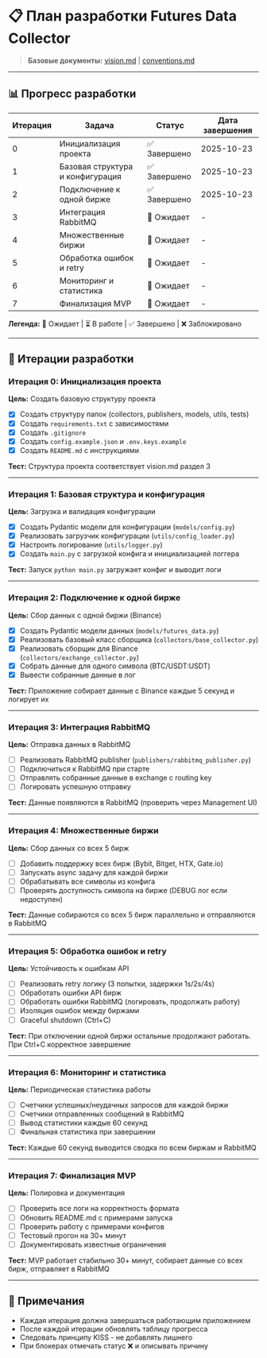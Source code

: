 # 📋 План разработки Futures Data Collector

> **Базовые документы:** [vision.md](../vision.md) | [conventions.md](../conventions.md)

---

## 📊 Прогресс разработки

| Итерация | Задача | Статус | Дата завершения |
|----------|--------|--------|-----------------|
| 0 | Инициализация проекта | ✅ Завершено | 2025-10-23 |
| 1 | Базовая структура и конфигурация | ✅ Завершено | 2025-10-23 |
| 2 | Подключение к одной бирже | ✅ Завершено | 2025-10-23 |
| 3 | Интеграция RabbitMQ | 📝 Ожидает | - |
| 4 | Множественные биржи | 📝 Ожидает | - |
| 5 | Обработка ошибок и retry | 📝 Ожидает | - |
| 6 | Мониторинг и статистика | 📝 Ожидает | - |
| 7 | Финализация MVP | 📝 Ожидает | - |

**Легенда:** 📝 Ожидает | ⏳ В работе | ✅ Завершено | ❌ Заблокировано

---

## 🚀 Итерации разработки

### Итерация 0: Инициализация проекта

**Цель:** Создать базовую структуру проекта

- [x] Создать структуру папок (collectors, publishers, models, utils, tests)
- [x] Создать `requirements.txt` с зависимостями
- [x] Создать `.gitignore`
- [x] Создать `config.example.json` и `.env.keys.example`
- [x] Создать `README.md` с инструкциями

**Тест:** Структура проекта соответствует vision.md раздел 3

---

### Итерация 1: Базовая структура и конфигурация

**Цель:** Загрузка и валидация конфигурации

- [x] Создать Pydantic модели для конфигурации (`models/config.py`)
- [x] Реализовать загрузчик конфигурации (`utils/config_loader.py`)
- [x] Настроить логирование (`utils/logger.py`)
- [x] Создать `main.py` с загрузкой конфига и инициализацией логгера

**Тест:** Запуск `python main.py` загружает конфиг и выводит логи

---

### Итерация 2: Подключение к одной бирже

**Цель:** Сбор данных с одной биржи (Binance)

- [x] Создать Pydantic модели данных (`models/futures_data.py`)
- [x] Реализовать базовый класс сборщика (`collectors/base_collector.py`)
- [x] Реализовать сборщик для Binance (`collectors/exchange_collector.py`)
- [x] Собрать данные для одного символа (BTC/USDT:USDT)
- [x] Вывести собранные данные в лог

**Тест:** Приложение собирает данные с Binance каждые 5 секунд и логирует их

---

### Итерация 3: Интеграция RabbitMQ

**Цель:** Отправка данных в RabbitMQ

- [ ] Реализовать RabbitMQ publisher (`publishers/rabbitmq_publisher.py`)
- [ ] Подключиться к RabbitMQ при старте
- [ ] Отправлять собранные данные в exchange с routing key
- [ ] Логировать успешную отправку

**Тест:** Данные появляются в RabbitMQ (проверить через Management UI)

---

### Итерация 4: Множественные биржи

**Цель:** Сбор данных со всех 5 бирж

- [ ] Добавить поддержку всех бирж (Bybit, Bitget, HTX, Gate.io)
- [ ] Запускать async задачу для каждой биржи
- [ ] Обрабатывать все символы из конфига
- [ ] Проверять доступность символа на бирже (DEBUG лог если недоступен)

**Тест:** Данные собираются со всех 5 бирж параллельно и отправляются в RabbitMQ

---

### Итерация 5: Обработка ошибок и retry

**Цель:** Устойчивость к ошибкам API

- [ ] Реализовать retry логику (3 попытки, задержки 1s/2s/4s)
- [ ] Обработать ошибки API бирж
- [ ] Обработать ошибки RabbitMQ (логировать, продолжать работу)
- [ ] Изоляция ошибок между биржами
- [ ] Graceful shutdown (Ctrl+C)

**Тест:** При отключении одной биржи остальные продолжают работать. При Ctrl+C корректное завершение

---

### Итерация 6: Мониторинг и статистика

**Цель:** Периодическая статистика работы

- [ ] Счетчики успешных/неудачных запросов для каждой биржи
- [ ] Счетчики отправленных сообщений в RabbitMQ
- [ ] Вывод статистики каждые 60 секунд
- [ ] Финальная статистика при завершении

**Тест:** Каждые 60 секунд выводится сводка по всем биржам и RabbitMQ

---

### Итерация 7: Финализация MVP

**Цель:** Полировка и документация

- [ ] Проверить все логи на корректность формата
- [ ] Обновить README.md с примерами запуска
- [ ] Проверить работу с примерами конфигов
- [ ] Тестовый прогон на 30+ минут
- [ ] Документировать известные ограничения

**Тест:** MVP работает стабильно 30+ минут, собирает данные со всех бирж, отправляет в RabbitMQ

---

## 📝 Примечания

- Каждая итерация должна завершаться работающим приложением
- После каждой итерации обновлять таблицу прогресса
- Следовать принципу KISS - не добавлять лишнего
- При блокерах отмечать статус ❌ и описывать причину
